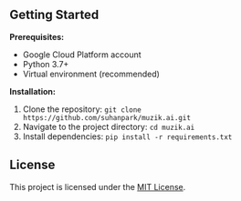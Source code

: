 
## Getting Started

**Prerequisites:**

- Google Cloud Platform account
- Python 3.7+
- Virtual environment (recommended)

**Installation:**

1. Clone the repository: `git clone https://github.com/suhanpark/muzik.ai.git`
2. Navigate to the project directory: `cd muzik.ai`
3. Install dependencies: `pip install -r requirements.txt`

## License

This project is licensed under the [MIT License](LICENSE).
